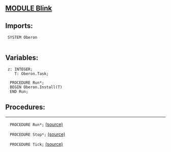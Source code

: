 
## [MODULE Blink](https://github.com/io-core/System/blob/main/Blink.Mod)

  ## Imports:
` SYSTEM Oberon`

```
```
## Variables:
```
 z: INTEGER;
    T: Oberon.Task;
  
  PROCEDURE Run*;
  BEGIN Oberon.Install(T)
  END Run;

```
## Procedures:
---

`  PROCEDURE Run*;` [(source)](https://github.com/io-orig/System/blob/main/Blink.Mod#L6)


`  PROCEDURE Stop*;` [(source)](https://github.com/io-orig/System/blob/main/Blink.Mod#L10)


`  PROCEDURE Tick;` [(source)](https://github.com/io-orig/System/blob/main/Blink.Mod#L14)

